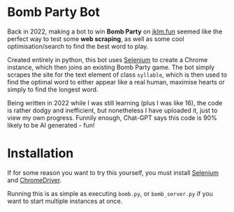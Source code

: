 # Bomb Party Bot
Back in 2022, making a bot to win **Bomb Party** on [jklm.fun](jklm.fun) seemed like the perfect way to test some **web scraping**, as well as some cool optimisation/search to find the best word to play.

Created entirely in python, this bot uses [Selenium](https://pypi.org/project/selenium/) to create a Chrome instance, which then joins an existing Bomb Party game.
The bot simply scrapes the site for the text element of class `syllable`, which is then used to find the optimal word to either appear like a real human, maximise hearts or simply to find the longest word.

Being written in 2022 while I was still learning (plus I was like 16), the code is rather dodgy and inefficient, but nonetheless I have uploaded it, just to view my own progress. Funnily enough, Chat-GPT says this code is 90% likely to be AI generated - fun!

# Installation
If for some reason you want to try this yourself, you must install [Selenium](https://pypi.org/project/selenium/) and [ChromeDriver](https://stackoverflow.com/questions/42478591/python-selenium-chrome-webdriver#comment135890911_57912823).

Running this is as simple as executing `bomb.py`, or `bomb_server.py` if you want to start multiple instances at once.
